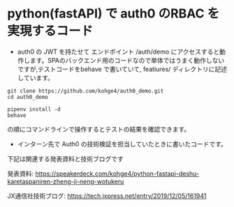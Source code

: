 # python(fastAPI) で auth0 のRBAC を実現するコード

- auth0 の JWT を持たせて エンドポイント /auth/demo にアクセスすると動作します。SPAのバックエンド用のコードなので単体ではうまく動作しないですが,テストコードをbehave で書いていて, featiures/ ディレクトリに記述しています。

```
git clone https://github.com/kohge4/auth0_demo.git
cd auth0_demo 

pipenv install -d 
behave 
```
の順にコマンドラインで操作するとテストの結果を確認できます。

- インターン先で Auth0 の技術検証を担当していたときに書いたコードです。

下記は関連する発表資料と技術ブログです

発表資料: https://speakerdeck.com/kohge4/python-fastapi-deshu-karetaspaniren-zheng-ji-neng-wotukeru

JX通信社技術ブログ: https://tech.jxpress.net/entry/2019/12/05/161941

